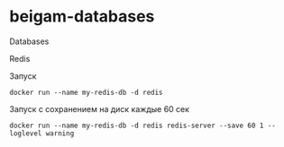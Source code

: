 # beigam-databases
Databases

Redis

Запуск

```
docker run --name my-redis-db -d redis
```

Запуск с сохранением на диск каждые 60 сек
```agsl
docker run --name my-redis-db -d redis redis-server --save 60 1 --loglevel warning
```